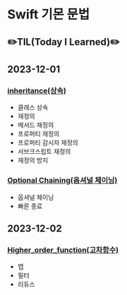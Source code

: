 # Swift 기몬 문법
## ✏️TIL(Today I Learned)✏️

## 2023-12-01
### [inheritance(상속)](https://github.com/leedaeho8078/Swift_basic/blob/main/Swift_basic/Inheritance/README.md)
- 클래스 상속
- 재정의
- 메서드 재정의
- 프로퍼티 재정의
- 프로퍼티 감시자 재정의
- 서브크스립트 재정의
- 재정의 방지

### [Optional Chaining(옵셔널 체이닝)](https://github.com/leedaeho8078/Swift_basic/blob/main/Swift_basic/Optional%20Chaining/README.md)
- 옵셔널 체이닝
- 빠른 종료

## 2023-12-02
### [Higher_order_function(고차함수)](https://github.com/leedaeho8078/Swift_basic/blob/main/Swift_basic/Higher_order_function/README.md)
- 맵
- 필터
- 리듀스
